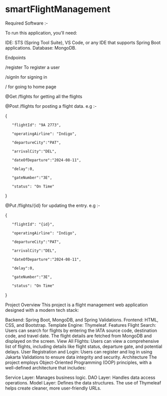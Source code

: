 # smartFlightManagement
Required Software :-

To run this application, you'll need:

IDE: STS (Spring Tool Suite), VS Code, or any IDE that supports Spring Boot applications.
Database: MongoDB.

Endpoints

/register
To register a user

/signIn
for signing in

/
for going to home page

@Get
/flights
for getting all the flights

@Post
/flights
for posting a flight data.
e.g :-

{
 
       "flightId": "9A 2773",
 
       "operatingAirline": "Indigo",
       
       "departureCity":"PAT",
       
       "arrivalCity":"DEL",
       
       "dateOfDeparture":"2024-08-11",
       
       "delay":0,
       
       "gateNumber":"3E",
 
       "status": "On Time"
 
   }

   @Put
   /flights/{id}
   for updating the entry.
   e.g :-

   {
 
       "flightId": "{id}",
 
       "operatingAirline": "Indigo",
       
       "departureCity":"PAT",
       
       "arrivalCity":"DEL",
       
       "dateOfDeparture":"2024-08-11",
       
       "delay":0,
       
       "gateNumber":"3E",
 
       "status": "On Time"
 
   }

   

Project Overview
This project is a flight management web application designed with a modern tech stack:

Backend: Spring Boot, MongoDB, and Spring Validations.
Frontend: HTML, CSS, and Bootstrap.
Template Engine: Thymeleaf.
Features
Flight Search: Users can search for flights by entering the IATA source code, destination code, and travel date. The flight details are fetched from MongoDB and displayed on the screen.
View All Flights: Users can view a comprehensive list of flights, including details like flight status, departure gate, and potential delays.
User Registration and Login: Users can register and log in using Jakarta Validations to ensure data integrity and security.
Architecture
The project employs Object-Oriented Programming (OOP) principles, with a well-defined architecture that includes:

Service Layer: Manages business logic.
DAO Layer: Handles data access operations.
Model Layer: Defines the data structures.
The use of Thymeleaf helps create cleaner, more user-friendly URLs.
